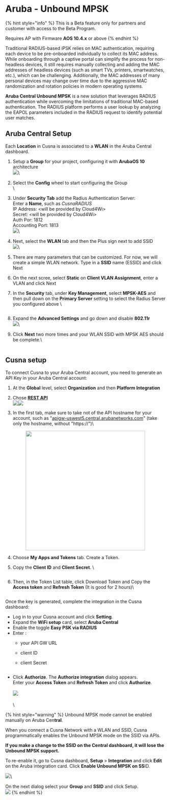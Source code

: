 # Aruba - Unbound MPSK

{% hint style="info" %}
This is a Beta feature only for partners and customer with access to the Beta Program.

Requires AP with Firmware **AOS 10.4.x** or above
{% endhint %}

Traditional RADIUS-based iPSK relies on MAC authentication, requiring each device to be pre-onboarded individually to collect its MAC address. While onboarding through a captive portal can simplify the process for non-headless devices, it still requires manually collecting and adding the MAC addresses of headless devices (such as smart TVs, printers, smartwatches, etc.), which can be challenging. Additionally, the MAC addresses of many personal devices may change over time due to the aggressive MAC randomization and rotation policies in modern operating systems.

**Aruba Central Unbound MPSK** is a new solution that leverages RADIUS authentication while overcoming the limitations of traditional MAC-based authentication. The RADIUS platform performs a user lookup by analyzing the EAPOL parameters included in the RADIUS request to identify potential user matches.



## Aruba Central Setup

Each **Location** in Cusna is associated to a **WLAN** in the Aruba Central dashboard.&#x20;

1. Setup a **Group** for your project, configuring it with **ArubaOS 10** architecture\
   ![](<../../.gitbook/assets/image (2) (1) (1) (1).png>)\

2. Select the **Config** wheel to start configuring the Group\
   <img src="../../.gitbook/assets/image (1) (1) (1) (1) (1) (1) (1).png" alt="" data-size="original">\

3. Under **Security Tab** add the Radius Authentication Server:\
   Enter a **Name**, such as _CusnaRADIUS_\
   IP Address: \<will be provided by Cloud4Wi>\
   Secret: \<will be provided by Cloud4Wi>\
   Auth Por: 1812\
   Accounting Port: 1813\
   ![](<../../.gitbook/assets/image (9) (1).png>)\

4. Next, select the **WLAN** tab and then the Plus sign next to add SSID\
   ![](<../../.gitbook/assets/image (2) (1) (1) (1) (1).png>)\

5. There are many parameters that can be customized.  For now, we will create a simple WLAN network. Type in a **SSID** name (ESSID) and click Next
6. On the next scree, select **Static** on **Client VLAN Assignment**, enter a VLAN  and click Next
7.  In the **Security** tab, under **Key Management**, select **MPSK-AES** and then pull down on the **Primary Server** setting to select the Radius Server you configured above \


    <figure><img src="../../.gitbook/assets/image (8) (1).png" alt=""><figcaption></figcaption></figure>
8. Expand the **Advanced Settings** and go down and disable **802.11r**\
   ![](<../../.gitbook/assets/image (4) (1) (1).png>)\

9.  Click **Next** two more times and your WLAN SSID with MPSK AES should be complete.\


    <figure><img src="../../.gitbook/assets/image (7) (1).png" alt=""><figcaption></figcaption></figure>



## Cusna setup

To connect Cusna to your Aruba Central account, you need to generate an API Key in your Aruba Central account:

1. At the **Global** level, select **Organization** and then **Platform Integration**
2. Chose [**REST API**](https://app-uswest5.central.arubanetworks.com/frontend/#/APIGATEWAY)\
   ![](<../../.gitbook/assets/image (5) (1).png>)![](<../../.gitbook/assets/image (6) (1).png>)
3.  In the first tab, make sure to take not of the API hostname for  your account, such as "[apigw-uswest5.central.arubanetworks.com](https://apigw-uswest5.central.arubanetworks.com)" (take only the hostname, without "https://")\


    <div align="left"><figure><img src="../../.gitbook/assets/image (11).png" alt="" width="375"><figcaption></figcaption></figure></div>
4. Choose **My Apps and Tokens** tab. Create a Token.
5.  Copy the **Client ID** and **Client Secret**. \


    <figure><img src="../../.gitbook/assets/image (12).png" alt=""><figcaption></figcaption></figure>
6.  Then, in the Token List table, click Download Token and Copy the **Access token** and **Refresh Token** (It is good for 2 hours)\


    <figure><img src="../../.gitbook/assets/image (13).png" alt=""><figcaption></figcaption></figure>

Once the key is generated, complete the integration in the Cusna dashboard:

* Log in to your Cusna account and click **Setting**.&#x20;
* Expand the **WiFi setup** card, select **Aruba Central**&#x20;
* Enable the toggle **Easy PSK via RADIUS**
* Enter :
  * your API GW URL
  * client ID
  *   client Secret

      <figure><img src="../../.gitbook/assets/image (10) (1).png" alt=""><figcaption></figcaption></figure>
* Click **Authorize**. The **Authorize integration** dialog appears. \
  Enter your **Access Token** and **Refresh Token** and click **Authorize**.\
  \
  ![](<../../.gitbook/assets/image (14).png>)\
  \
  \


{% hint style="warning" %}
Unbound MPSK mode cannot be enabled manually on Aruba Cen**tral**.

When you connect a Cusna Network with a WLAN and SSID, Cusna programmatically enables the Unbound MPSK mode on the SSID via APIs.

**If you make a change to the SSID  on the Central dashboard, it will lose the Unbound MPSK support.**

To re-enable it, go to Cusna dashboard, **Setup** > **Integration** and click **Edit** on the Aruba integration card. Click **Enable Unbound MPSK on SS**ID.

![](<../../.gitbook/assets/image (4) (1).png>)\


On the next dialog select your **Group** and **SSID** and click Setup. \
![](<../../.gitbook/assets/image (1) (1) (1) (1) (1) (1).png>)
{% endhint %}







